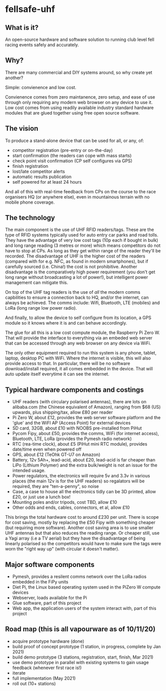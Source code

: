 # fellsafe-uhf

## What is it?
An open-source hardware and software solution to running club level fell racing events safely and accurately.

## Why?
There are many commercial and DIY systems around, so why create yet another?

Simple: convienence and low cost.

Convienence comes from zero maintanence, zero setup, and ease of use through only requiring any modern web browser on any device to use it.
Low cost comes from using readily available industry standard hardware modules that are glued together using free open source software.

## The vision
To produce a stand-alone device that can be used for all, or any, of:
 - competitor registration (pre-entry or on-the-day)
 - start confirmation (the readers can cope with mass starts)
 - check point visit confirmation (CP self configures via GPS)
 - finish registration
 - lost/late competitor alerts
 - automatic results publication
 - self powered for at least 24 hours
 
And all of this with real-time feedback from CPs on the course to the race organisers HQ (or anywhere else), even in mountainous terrain with no mobile phone coverage.
 
## The technology
The main component is the use of UHF RFID readers/tags. These are the type of RFID systems typically used for auto entry car parks and road tolls. They have the advantage of very low cost tags (10p each if bought in bulk) and long range reading (3 metres or more) which means competitors do not have to stop at CPs. As long as they get within range of the reader they'll be recorded. The disadvantage of UHF is the higher cost of the readers (compared with for e.g. NFC, as found in modern smartphones), but if carefully sourced (i.e. China!) the cost is not prohibitive. Another disadvantage is the comparatively high power requirement (you don't get long range without broadcasting a lot of power!), but intelligent power management can mitigate this.

On top of the UHF tag readers is the use of *all* the modern comms capbilities to ensure a connection back to HQ, and/or the internet, can always be achieved. The comms include: Wifi, Bluetooth, LTE (mobiles) and LoRa (long range low power radio).

And finally, to allow the device to self configure from its location, a GPS module so it knows where it is and can behave accordingly.

The glue for all this is a low cost compute module, the Raspberry Pi Zero W. That will provide the interface to everything via an embeded web server that can be accessed through any web browser on any device via WiFi.

The only other equipment required to run this system is any phone, tablet, laptop, desktop PC with WiFi. Where the internet is visible, this will also provide access to that. In particular, there will be no software download/install required, it all comes embedded in the device. That will auto update itself everytime it can see the internet.

## Typical hardware components and costings

 - UHF readers (with circulary polarised antennas), there are lots on alibaba.com (the Chinese equivalent of Amazon), ranging from $68 (US) upwards, plus shipping/tax, allow £80 per reader
 - Pi Zero W, about £12, provides the web server software platform and the 'glue' and the WiFI AP (Access Point) for external devices
 - SD card, 32GB, about £10 with NOOBS pre-installed from PiHut
 - Pycom Fipy, about £50, provides the comms, WiFi (for internet access), Bluetooth, LTE, LoRa (provides the Pymesh radio network)
 - RTC (rea-time clock), about £5 (PiHut mini RTC module), provides date/time even when powered off
 - GPS, about £12 (TeOhk GT-U7 on Amazon)
 - Battery, 12v 5Ah+, lead-acid, about £20, lead-acid is far cheaper than LiPo (Lithium Polymer) and the extra bulk/weight is not an issue for the intended usage. 
 - Power regulators, the electronics will require 5v and 3.3v in various places (the main 12v is for the UHF readers) so regalators will be required, they are "ten-a-penny", so noise
 - Case, a case to house all the electronics tidly can be 3D printed, allow £20, or just use a lunch box!
 - Mounting poles and/or tripods, cost TBD, allow £10
 - Other odds and ends, cables, connectors, et al, allow £10
 
 This brings the total hardware cost to around £230 per unit. There is scope for cost saving, mostly by replacing the £50 Fipy with something cheaper (but requiring more software). Another cost saving area is to use smaller UHF antennas but that also reduces the reading range. Or cheaper still, use a Yagi array (i.e a TV aerial) but they have the disadvantage of being linearly polarised so the competitors would have to make sure the tags were worn the "right way up" (with circular it doesn't matter).
 
 ## Major software components
 
  - Pymesh, provides a resilent comms network over the LoRa radios embedded in the FiPy units
  - Diet Pi, the Linux based operating system used in the PiZero W compute devices
  - Webserver, loads available for the Pi
  - Glue software, part of this project
  - Web app, the application users of the system interact with, part of this project
  
  ## Road map (this is all vapourware as of 10/11/20)
  
   - acquire prototype hardware (done)
   - build proof of concept prototype (1 station, in progress, complete by Jan 2021)
   - build demo prototype (3 stations, registration, start, finish, Mar 2021)
   - use demo prototype in parallel with existing systems to gain usage feedback (whenever first race is!)
   - iterate
   - full implementation (May 2021)
   - roll out (10+ stations)
   
